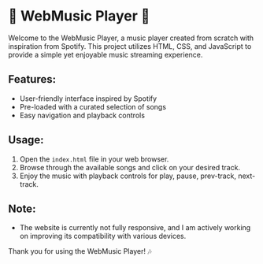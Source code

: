 # 🎵 WebMusic Player 🎵

Welcome to the WebMusic Player, a music player created from scratch with inspiration from Spotify. This project utilizes HTML, CSS, and JavaScript to provide a simple yet enjoyable music streaming experience.

## Features:
- User-friendly interface inspired by Spotify
- Pre-loaded with a curated selection of songs
- Easy navigation and playback controls

## Usage:
1. Open the `index.html` file in your web browser.
2. Browse through the available songs and click on your desired track.
3. Enjoy the music with playback controls for play, pause, prev-track, next-track.

## Note:
- The website is currently not fully responsive, and I am actively working on improving its compatibility with various devices.

Thank you for using the WebMusic Player! 🎶
